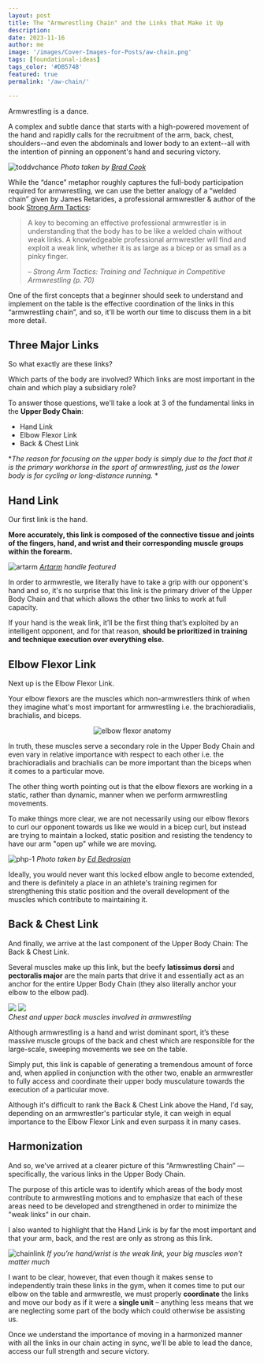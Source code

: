 ```yaml
---
layout: post
title: The "Armwrestling Chain" and the Links that Make it Up
description: 
date: 2023-11-16
author: me
image: '/images/Cover-Images-for-Posts/aw-chain.png'
tags: [foundational-ideas]
tags_color: '#DB574B'
featured: true
permalink: '/aw-chain/'

---
```


Armwrestling is a dance.

A complex and subtle dance that starts with a high-powered movement of the hand and rapidly calls for the recruitment of the arm, back, chest, shoulders--and even the abdominals and lower body to an extent--all with the intention of pinning an opponent's hand and securing victory.

![toddvchance](/images/todd-chance-217.jpg)
*Photo taken by [Brad Cook](https://www.facebook.com/TwoOneSe7en)*

While the “dance” metaphor roughly captures the full-body participation required for armwrestling, we can use the better analogy of a “welded chain” given by James Retarides, a professional armwrestler & author of the book [Strong Arm Tactics](https://www.amazon.com/Strong-Arm-Tactics-Competitive-Armwrestling-ebook/dp/B00HNSHIYS/ref=sr_1_1?crid=XL0MH5WQ7GG0&keywords=strong+arm+tactics&qid=1700161359&sprefix=strogn+arm+ta%2Caps%2C140&sr=8-1):

> A key to becoming an effective professional armwrestler is in understanding that the body has to be like a welded chain without weak links. A knowledgeable professional armwrestler will find and exploit a weak link, whether it is as large as a bicep or as small as a pinky finger.
>
> <cite>– Strong Arm Tactics: Training and Technique in Competitive Armwrestling (p. 70)</cite>


One of the first concepts that a beginner should seek to understand and implement on the table is the effective coordination of the links in this “armwrestling chain”, and so, it'll be worth our time to discuss them in a bit more detail.


## Three Major Links

So what exactly are these links?

Which parts of the body are involved? Which links are most important in the chain and which play a subsidiary role?

To answer those questions, we'll take a look at 3 of the fundamental links in the **Upper Body Chain**:

* Hand Link
* Elbow Flexor Link
* Back & Chest Link

**The reason for focusing on the upper body is simply due to the fact that it is the primary workhorse in the sport of armwrestling, just as the lower body is for cycling or long-distance running.* *

## Hand Link

Our first link is the hand.

**More accurately, this link is composed of the connective tissue and joints of the fingers, hand, and wrist and their corresponding muscle groups within the forearm.**

![artarm](/images/artarmhandle.jpg)
*[Artarm](https://www.amazon.com/ARTARM-Armwrestling-Grip-Handle-Wrestling/dp/B08NV6677L?th=1) handle featured*

In order to armwrestle, we literally have to take a grip with our opponent's hand and so, it's no surprise that this link is the primary driver of the Upper Body Chain and that which allows the other two links to work at full capacity.

If your hand is the weak link, it’ll be the first thing that’s exploited by an intelligent opponent, and for that reason, **should be prioritized in training and technique execution over everything else.**

## Elbow Flexor Link

Next up is the Elbow Flexor Link.

Your elbow flexors are the muscles which non-armwrestlers think of when they imagine what's most important for armwrestling i.e. the brachioradialis, brachialis, and biceps.

<p style="text-align: center;">
  <img src="/images/elbowflexor-anatomy.jpg" alt="elbow flexor anatomy">
</p>

In truth, these muscles serve a secondary role in the Upper Body Chain and even vary in relative importance with respect to each other i.e. the brachioradialis and brachialis can be more important than the biceps when it comes to a particular move.

The other thing worth pointing out is that the elbow flexors are working in a static, rather than dynamic, manner when we perform armwrestling movements.

To make things more clear, we are not necessarily using our elbow flexors to curl our opponent towards us like we would in a bicep curl, but instead are trying to maintain a locked, static position and resisting the tendency to have our arm "open up" while we are moving.

![php-1](/images/pullhookpress-1.jpg)
*Photo taken by [Ed Bedrosian](https://www.instagram.com/edbone3000/)*

Ideally, you would never want this locked elbow angle to become extended, and there is definitely a place in an athlete's training regimen for strengthening this static position and the overall development of the muscles which contribute to maintaining it.

## Back & Chest Link

And finally, we arrive at the last component of the Upper Body Chain: The Back & Chest Link.

Several muscles make up this link, but the beefy **latissimus dorsi** and **pectoralis major** are the main parts that drive it and essentially act as an anchor for the entire Upper Body Chain (they also literally anchor your elbow to the elbow pad).


<div class="gallery-box">
  <div class="gallery">
    <img src="/images/chest-shoulder-anatomy.jpg" loading="lazy" >
    <img src="/images/upperback-anatomy.jpg" loading="lazy">
  </div>
  <em>Chest and upper back muscles involved in armwrestling <a href="" target="_blank"></a></em>
</div>

Although armwrestling is a hand and wrist dominant sport, it’s these massive muscle groups of the back and chest which are responsible for the large-scale, sweeping movements we see on the table.

Simply put, this link is capable of generating a tremendous amount of force and, when applied in conjunction with the other two, enable an armwrestler to fully access and coordinate their upper body musculature towards the execution of a particular move.

Although it's difficult to rank the Back & Chest Link above the Hand, I'd say, depending on an armwrestler's particular style, it can weigh in equal importance to the Elbow Flexor Link and even surpass it in many cases.

## Harmonization

And so, we've arrived at a clearer picture of this “Armwrestling Chain” — specifically, the various links in the Upper Body Chain.

The purpose of this article was to identify which areas of the body most contribute to armwrestling motions and to emphasize that each of these areas need to be developed and strengthened in order to minimize the "weak links" in our chain. 

I also wanted to highlight that the Hand Link is by far the most important and that your arm, back, and the rest are only as strong as this link.

![chainlink](/images/weak-chainlink.png)
*If you’re hand/wrist is the weak link, your big muscles won’t matter much*

I want to be clear, however, that even though it makes sense to independently train these links in the gym, when it comes time to put our elbow on the table and armwrestle, we must properly **coordinate** the links and move our body as if it were a **single unit** – anything less means that we are neglecting some part of the body which could otherwise be assisting us.


Once we understand the importance of moving in a harmonized manner with all the links in our chain acting in sync, we'll be able to lead the dance, access our full strength and secure victory.
